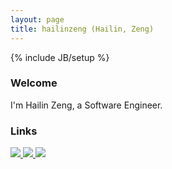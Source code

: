 ```yaml
---
layout: page
title: hailinzeng (Hailin, Zeng)
---
```

{% include JB/setup %}

### Welcome

I'm Hailin Zeng, a Software Engineer.


### Links

<div class="tagPanel">
	<a href="http://github.com/hailinzeng"> <img src="{{ site.url }}/assets/images/github40.png"> </a>
	<a href="http://stackoverflow.com/users/732267/hailinzeng"> <img src="{{ site.url }}/assets/images/stackoverflow40.png"> </a>
	<a href="http://cn.linkedin.com/in/hailinzeng"> <img src="{{ site.url }}/assets/images/linkedin40.png"> </a>
</div>
